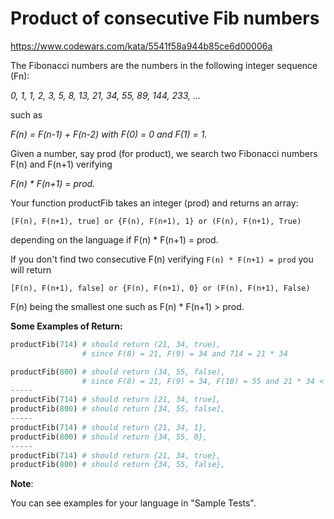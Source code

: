 # Product of consecutive Fib numbers

https://www.codewars.com/kata/5541f58a944b85ce6d00006a

The Fibonacci numbers are the numbers in the following integer sequence (Fn):

_0, 1, 1, 2, 3, 5, 8, 13, 21, 34, 55, 89, 144, 233, ..._

such as

_F(n) = F(n-1) + F(n-2) with F(0) = 0 and F(1) = 1._

Given a number, say prod (for product), we search two Fibonacci numbers F(n) and F(n+1) verifying

_F(n) * F(n+1) = prod._

Your function productFib takes an integer (prod) and returns an array:

```
[F(n), F(n+1), true] or {F(n), F(n+1), 1} or (F(n), F(n+1), True)
```

depending on the language if F(n) * F(n+1) = prod.

If you don't find two consecutive F(n) verifying `F(n) * F(n+1) = prod` you will return

```
[F(n), F(n+1), false] or {F(n), F(n+1), 0} or (F(n), F(n+1), False)
```

F(n) being the smallest one such as F(n) * F(n+1) > prod.

**Some Examples of Return:**

```python
productFib(714) # should return (21, 34, true), 
                # since F(8) = 21, F(9) = 34 and 714 = 21 * 34

productFib(800) # should return (34, 55, false), 
                # since F(8) = 21, F(9) = 34, F(10) = 55 and 21 * 34 < 800 < 34 * 55
-----
productFib(714) # should return [21, 34, true], 
productFib(800) # should return [34, 55, false], 
-----
productFib(714) # should return {21, 34, 1}, 
productFib(800) # should return {34, 55, 0},        
-----
productFib(714) # should return {21, 34, true}, 
productFib(800) # should return {34, 55, false}, 

```

**Note**:

You can see examples for your language in "Sample Tests".